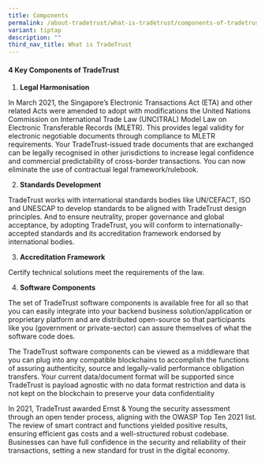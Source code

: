 ```yaml
---
title: Components
permalink: /about-tradetrust/what-is-tradetrust/components-of-tradetrust/
variant: tiptap
description: ""
third_nav_title: What is TradeTrust
---
```

<h4><strong>4 Key Components of TradeTrust</strong></h4>
<ol data-tight="true" class="tight">
<li>
<p><strong>Legal Harmonisation</strong>
</p>
</li>
</ol>
<p>In March 2021, the Singapore’s Electronic Transactions Act (ETA) and other
related Acts were amended to adopt with modifications the United Nations
Commission on International Trade Law (UNCITRAL) Model Law on Electronic
Transferable Records (MLETR). This provides legal validity for electronic
negotiable documents through compliance to MLETR requirements. Your TradeTrust-issued
trade documents that are exchanged can be legally recognised in other jurisdictions
to increase legal confidence and commercial predictability of cross-border
transactions. You can now eliminate the use of contractual legal framework/rulebook.</p>
<p></p>
<ol start="2" data-tight="true" class="tight">
<li>
<p><strong>Standards Development</strong>
</p>
</li>
</ol>
<p>TradeTrust works with international standards bodies like UN/CEFACT, ISO
and UNESCAP to develop standards to be aligned with TradeTrust design principles.
And to ensure neutrality, proper governance and global acceptance, by adopting
TradeTrust, you will conform to internationally-accepted standards and
its accreditation framework endorsed by international bodies.</p>
<p></p>
<ol start="3" data-tight="true" class="tight">
<li>
<p><strong>Accreditation Framework</strong>
</p>
</li>
</ol>
<p>Certify technical solutions meet the requirements of the law.</p>
<p></p>
<ol start="4" data-tight="true" class="tight">
<li>
<p><strong>Software Components</strong>
</p>
</li>
</ol>
<p>The set of TradeTrust software components is available free for all so
that you can easily integrate into your backend business solution/application
or proprietary platform and are distributed open-source so that participants
like you (government or private-sector) can assure themselves of what the
software code does.</p>
<p>The TradeTrust software components can be viewed as a middleware that
you can plug into any compatible blockchains to accomplish the functions
of assuring authenticity, source and legally-valid performance obligation
transfers. Your current data/document format will be supported since TradeTrust
is payload agnostic with no data format restriction and data is not kept
on the blockchain to preserve your data confidentiality</p>
<p>In 2021, TradeTrust awarded Ernst &amp; Young the security assessment
through an open tender process, aligning with the OWASP Top Ten 2021 list.
The review of smart contract and functions yielded positive results, ensuring
efficient gas costs and a well-structured robust codebase. Businesses can
have full confidence in the security and reliability of their transactions,
setting a new standard for trust in the digital economy.</p>
<p></p>
<p></p>